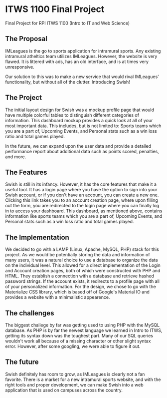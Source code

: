 # ITWS 1100 Final Project
Final Project for RPI ITWS 1100 (Intro to IT and Web Science)

## The Proposal
IMLeagues is the go to sports application for intramural sports. Any existing intramural atheltics team utilizes IMLeagues. However, the website is very flawed. It is littered with ads, has an old interface, and is at times very unresponsive.

Our solution to this was to make a new service that would rival IMLeagues' functionality, but without all of the clutter. Introducing Swish!

## The Project
The initial layout design for Swish was a mockup profile page that would have multiple colorful tables to distinguish different categories of information. This dashboard mockup provides a quick look at all of your most important data. This includes, but is not limited to: Sports teams which you are a part of, Upcoming Events, and Personal stats such as a win loss ratio and total games played.

In the future, we can expand upon the user data and provide a detailed performance report about additional data such as points scored, penalties, and more.

## The Features
Swish is still in its infancy. However, it has the core features that make it a useful tool. It has a login page where you have the option to sign into your Swish account, or if you don't have an account, you can create a new one. Clicking this link takes you to an account creation page, where upon filling out the form, you are redirected to the login page where you can finally log in to access your dashboard. This dashboard, as mentioned above, contains information like sports teams which you are a part of, Upcoming Events, and Personal stats such as a win loss ratio and total games played.

## The Implementation
We decided to go with a LAMP (Linux, Apache, MySQL, PHP) stack for this project. As we would be potentially storing the data and information of many users, it was a natural choice to use a database to organize the data on the individual level. This allowed for a direct implementation of the Login and Account creation pages, both of which were constructed with PHP and HTML. They establish a connection with a database and retrieve hashed password strings. If the account exists, it redirects to a profile page with all of your personalized information. For the design, we chose to go with the Materialize CSS library, which is based off of Google's Material IO and provides a website with a minimalistic appearence.

## The challenges
The biggest challege by far was getting used to using PHP with the MySQL database. As PHP is by far the newest language we learned in Intro to ITWS, getting its syntax down was the toughest part. Many of our SQL queries wouldn't work all because of a missing character or other slight syntax error. However, after some googling, we were able to figure it out.

## The future
Swish definitely has room to grow, as IMLeagues is clearly not a fan favorite. There is a market for a new intramural sports website, and with the right tools and proper development, we can make Swish into a web application that is used on campuses across the country. 
